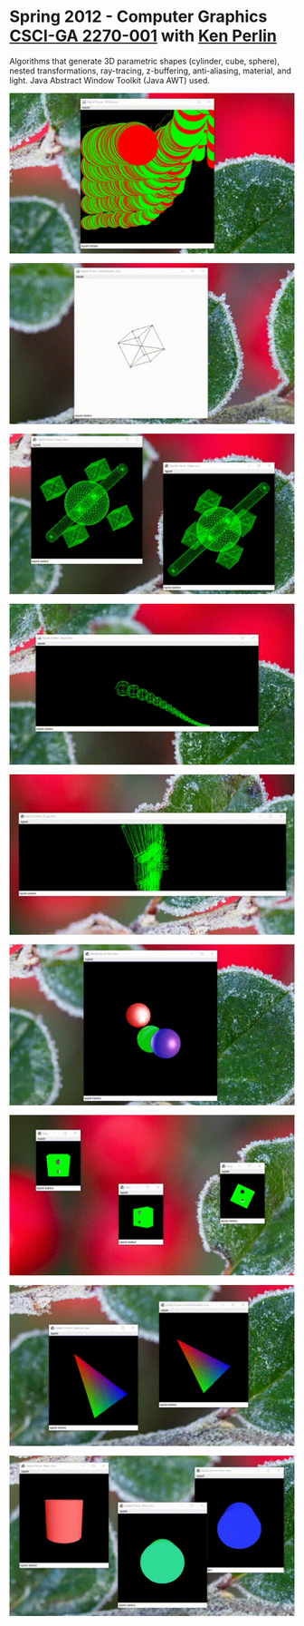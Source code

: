 # Spring 2012 - Computer Graphics [CSCI-GA 2270-001](https://web.archive.org/web/20201003121542/https://mrl.nyu.edu/~perlin/courses/spring2012/) with [Ken Perlin](https://web.archive.org/web/20201003121610/https://mrl.nyu.edu/~perlin/)
Algorithms that generate 3D parametric shapes (cylinder, cube, sphere), nested transformations, ray-tracing, z-buffering, anti-aliasing, material, and light. Java Abstract Window Toolkit (Java AWT) used.

![](https://github.com/ffmaer/Computer-Graphics/blob/2020/gifs/sp500.gif?raw=true)

![](https://github.com/ffmaer/Computer-Graphics/blob/2020/gifs/cube.gif?raw=true)

![](https://github.com/ffmaer/Computer-Graphics/blob/2020/gifs/space-stations.gif?raw=true)

![](https://github.com/ffmaer/Computer-Graphics/blob/2020/gifs/worm.gif?raw=true)

![](https://github.com/ffmaer/Computer-Graphics/blob/2020/gifs/gibbon.gif?raw=true)

![](https://github.com/ffmaer/Computer-Graphics/blob/2020/gifs/ray-tracing.gif?raw=true)

![](https://github.com/ffmaer/Computer-Graphics/blob/2020/gifs/rotate.gif?raw=true)

![](https://github.com/ffmaer/Computer-Graphics/blob/2020/gifs/scanlines.gif?raw=true)

![](https://github.com/ffmaer/Computer-Graphics/blob/2020/gifs/z-buffer.gif?raw=true)
